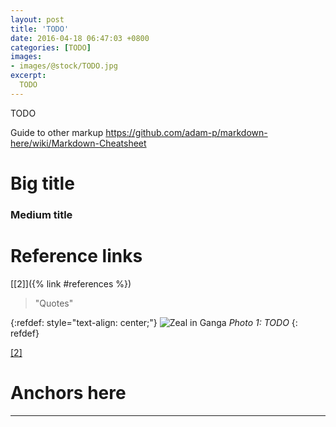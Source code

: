 ```yaml
---
layout: post
title: 'TODO'
date: 2016-04-18 06:47:03 +0800
categories: [TODO]
images:
- images/@stock/TODO.jpg
excerpt:
  TODO
---
```


TODO

Guide to other markup
https://github.com/adam-p/markdown-here/wiki/Markdown-Cheatsheet

# Big title
### Medium title
# Reference links
[[2]]({% link #references %}) 
> "Quotes"

{:refdef: style="text-align: center;"}
![Zeal in Ganga](/images/@stock/TODO.jpg)
*Photo 1: TODO*
{: refdef}

<a href="#references">[2]</a>
<a name="references"></a>
# Anchors here

---
